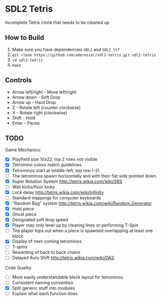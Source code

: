 SDL2 Tetris
===========

Incomplete Tetris clone that needs to be cleaned up

How to Build
------------

1. Make sure you have dependencies `SDL2` and `SDL2_ttf`
2. `git clone https://github.com/aderosier/sdl2-tetris.git sdl2-tetris`
3. `cd sdl2-tetris`
4. `make`

Controls
--------

- Arrow left/right - Move left/right
- Arrow down - Soft Drop
- Arrow up - Hard Drop
- Z - Rotate left (counter clockwise)
- X - Rotate right (clockwise)
- Shift - Hold
- Enter - Pause

TODO
----

Game Mechanics:
- [x] Playfield size 10x22, top 2 rows not visible
- [x] Tetromino colors match guidelines
- [x] Tetrominos start at middle-left, top row (-2)
- [ ] The tetrominos spawn horizontally and with their flat side pointed down
- [x] Super Rotation System http://tetris.wikia.com/wiki/SRS
- [ ] Wall kicks/floor kicks
- [x] Lock delay http://tetris.wikia.com/wiki/Infinity
- [ ] Standard mappings for computer keyboards
- [x] "Random Bag" system http://tetris.wikia.com/wiki/Random_Generator
- [x] Hold piece
- [x] Ghost piece
- [x] Designated soft drop speed
- [x] Player may only level up by clearing lines or performing T-Spin
- [ ] The player tops out when a piece is spawned overlapping at least one block
- [x] Display of next-coming tetrominos
- [ ] T-spins
- [ ] Rewarding of back to back chains
- [ ] Delayed Auto Shift http://tetris.wikia.com/wiki/DAS

Code Quality:
- [ ] More easily understandable block layout for tetrominos
- [ ] Consistent naming convention
- [x] Split generic stuff into modules
- [ ] Explain what each function does

